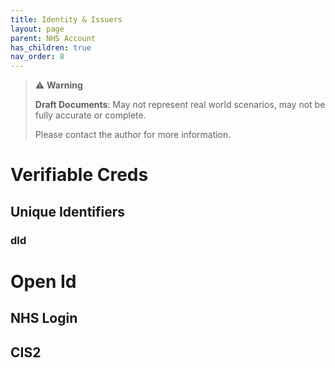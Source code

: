 ```yaml
---
title: Identity & Issuers
layout: page
parent: NHS Account
has_children: true
nav_order: 8
---
```

> ⚠️ **Warning**
>  
> **Draft Documents**: May not represent real world scenarios, may not be fully accurate or complete.
>
> Please contact the author for more information.

# Verifiable Creds

## Unique Identifiers
### dId  

# Open Id
## NHS Login
## CIS2


